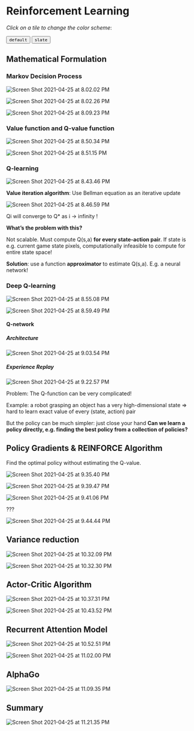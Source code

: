 

# Reinforcement Learning

_Click on a tile to change the color scheme_:

<div class="tx-switch">
  <button data-md-color-scheme="default"><code>default</code></button>
  <button data-md-color-scheme="slate"><code>slate</code></button>
</div>

<script>
  var buttons = document.querySelectorAll("button[data-md-color-scheme]")
  buttons.forEach(function(button) {
    button.addEventListener("click", function() {
      var attr = this.getAttribute("data-md-color-scheme")
      document.body.setAttribute("data-md-color-scheme", attr)
      var name = document.querySelector("#__code_0 code span:nth-child(7)")
      name.textContent = attr
    })
  })
</script>
## Mathematical Formulation

### Markov Decision Process

![Screen Shot 2021-04-25 at 8.02.02 PM](Reinforcement%20Learning.assets/Screen%20Shot%202021-04-25%20at%208.02.02%20PM.png)

![Screen Shot 2021-04-25 at 8.02.26 PM](Reinforcement%20Learning.assets/Screen%20Shot%202021-04-25%20at%208.02.26%20PM.png)

![Screen Shot 2021-04-25 at 8.09.23 PM](Reinforcement%20Learning.assets/Screen%20Shot%202021-04-25%20at%208.09.23%20PM.png)

### Value function and Q-value function

![Screen Shot 2021-04-25 at 8.50.34 PM](Reinforcement%20Learning.assets/Screen%20Shot%202021-04-25%20at%208.50.34%20PM.png)

![Screen Shot 2021-04-25 at 8.51.15 PM](Reinforcement%20Learning.assets/Screen%20Shot%202021-04-25%20at%208.51.15%20PM.png)

### Q-learning

![Screen Shot 2021-04-25 at 8.43.46 PM](Reinforcement%20Learning.assets/Screen%20Shot%202021-04-25%20at%208.43.46%20PM.png)

**Value iteration algorithm**: Use Bellman equation as an iterative update

![Screen Shot 2021-04-25 at 8.46.59 PM](Reinforcement%20Learning.assets/Screen%20Shot%202021-04-25%20at%208.46.59%20PM.png)

Qi will converge to Q* as i -> infinity !

**What’s the problem with this?**

Not scalable. Must compute Q(s,a) **for every state-action pair**. If state is e.g. current game state pixels, computationally infeasible to compute for entire state space!

**Solution**: use a function **approximator** to estimate Q(s,a). E.g. a neural network!

### Deep Q-learning

![Screen Shot 2021-04-25 at 8.55.08 PM](Reinforcement%20Learning.assets/Screen%20Shot%202021-04-25%20at%208.55.08%20PM.png)

![Screen Shot 2021-04-25 at 8.59.49 PM](Reinforcement%20Learning.assets/Screen%20Shot%202021-04-25%20at%208.59.49%20PM.png)

#### Q-network

##### Architecture

![Screen Shot 2021-04-25 at 9.03.54 PM](Reinforcement%20Learning.assets/Screen%20Shot%202021-04-25%20at%209.03.54%20PM.png)

##### Experience Replay

![Screen Shot 2021-04-25 at 9.22.57 PM](Reinforcement%20Learning.assets/Screen%20Shot%202021-04-25%20at%209.22.57%20PM.png)

Problem: The Q-function can be very complicated!

Example: a robot grasping an object has a very high-dimensional state => hard to learn exact value of every (state, action) pair

But the policy can be much simpler: just close your hand
**Can we learn a policy directly, e.g. finding the best policy from a collection of policies?**

## Policy Gradients & REINFORCE Algorithm

Find the optimal policy without estimating the Q-value.

![Screen Shot 2021-04-25 at 9.35.40 PM](Reinforcement%20Learning.assets/Screen%20Shot%202021-04-25%20at%209.35.40%20PM.png)

![Screen Shot 2021-04-25 at 9.39.47 PM](Reinforcement%20Learning.assets/Screen%20Shot%202021-04-25%20at%209.39.47%20PM.png)

![Screen Shot 2021-04-25 at 9.41.06 PM](Reinforcement%20Learning.assets/Screen%20Shot%202021-04-25%20at%209.41.06%20PM.png)

???

![Screen Shot 2021-04-25 at 9.44.44 PM](Reinforcement%20Learning.assets/Screen%20Shot%202021-04-25%20at%209.44.44%20PM.png)

## Variance reduction

![Screen Shot 2021-04-25 at 10.32.09 PM](Reinforcement%20Learning.assets/Screen%20Shot%202021-04-25%20at%2010.32.09%20PM.png)

![Screen Shot 2021-04-25 at 10.32.30 PM](Reinforcement%20Learning.assets/Screen%20Shot%202021-04-25%20at%2010.32.30%20PM.png)

## Actor-Critic Algorithm

![Screen Shot 2021-04-25 at 10.37.31 PM](Reinforcement%20Learning.assets/Screen%20Shot%202021-04-25%20at%2010.37.31%20PM.png)

![Screen Shot 2021-04-25 at 10.43.52 PM](Reinforcement%20Learning.assets/Screen%20Shot%202021-04-25%20at%2010.43.52%20PM.png)

## Recurrent Attention Model

![Screen Shot 2021-04-25 at 10.52.51 PM](Reinforcement%20Learning.assets/Screen%20Shot%202021-04-25%20at%2010.52.51%20PM.png)

![Screen Shot 2021-04-25 at 11.02.00 PM](Reinforcement%20Learning.assets/Screen%20Shot%202021-04-25%20at%2011.02.00%20PM.png)

## AlphaGo

![Screen Shot 2021-04-25 at 11.09.35 PM](Reinforcement%20Learning.assets/Screen%20Shot%202021-04-25%20at%2011.09.35%20PM.png)

## Summary

![Screen Shot 2021-04-25 at 11.21.35 PM](Reinforcement%20Learning.assets/Screen%20Shot%202021-04-25%20at%2011.21.35%20PM.png)

